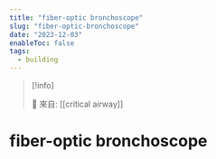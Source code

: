 ```yaml
---
title: "fiber-optic bronchoscope"
slug: "fiber-optic-bronchoscope"
date: "2023-12-03"
enableToc: false
tags:
  - building
---
```


> [!info]
>
> 🌱 來自: [[critical airway]]

# fiber-optic bronchoscope


